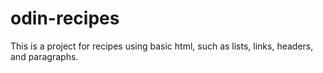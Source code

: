 # odin-recipes
This is a project for recipes using basic html, such as lists, links, headers, and paragraphs.
